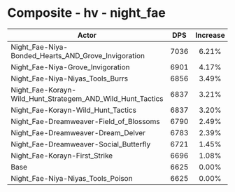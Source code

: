 # Composite - hv - night_fae
| Actor | DPS | Increase |
|---|:---:|:---:|
|Night_Fae-Niya-Bonded_Hearts_AND_Grove_Invigoration|7036|6.21%|
|Night_Fae-Niya-Grove_Invigoration|6901|4.17%|
|Night_Fae-Niya-Niyas_Tools_Burrs|6856|3.49%|
|Night_Fae-Korayn-Wild_Hunt_Strategem_AND_Wild_Hunt_Tactics|6837|3.21%|
|Night_Fae-Korayn-Wild_Hunt_Tactics|6837|3.20%|
|Night_Fae-Dreamweaver-Field_of_Blossoms|6790|2.49%|
|Night_Fae-Dreamweaver-Dream_Delver|6783|2.39%|
|Night_Fae-Dreamweaver-Social_Butterfly|6721|1.45%|
|Night_Fae-Korayn-First_Strike|6696|1.08%|
|Base|6625|0.00%|
|Night_Fae-Niya-Niyas_Tools_Poison|6625|0.00%|
